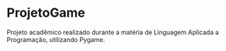 # ProjetoGame
 Projeto acadêmico realizado durante a matéria de Linguagem Aplicada a Programação, utilizando Pygame.
